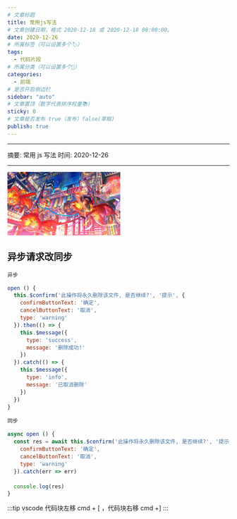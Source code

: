 ```yaml
---
# 文章标题
title: 常用js写法
# 文章创建日期，格式 2020-12-18 或 2020-12-18 08:00:00。
date: 2020-12-26
# 所属标签（可以设置多个🏷）
tags:
  - 代码片段
# 所属分类（可以设置多个💖）
categories:
  - 前端
# 是否开启侧边栏
sidebar: "auto"
# 文章置顶（数字代表排序权重📚）
sticky: 0
# 文章是否发布 true（发布）false(草稿)
publish: true
---
```


---

摘要: 常用 js 写法
时间: 2020-12-26

---

<img src="/img/17.jpg" width="256px" height="144px">

<!-- more -->

## 异步请求改同步

`异步`

```javascript
open () {
  this.$confirm('此操作将永久删除该文件, 是否继续?', '提示', {
    confirmButtonText: '确定',
    cancelButtonText: '取消',
    type: 'warning'
  }).then(() => {
    this.$message({
      type: 'success',
      message: '删除成功!'
    })
  }).catch(() => {
    this.$message({
      type: 'info',
      message: '已取消删除'
    })
  })
}
```

`同步`

```javascript
async open () {
  const res = await this.$confirm('此操作将永久删除该文件, 是否继续?', '提示', {
    confirmButtonText: '确定',
    cancelButtonText: '取消',
    type: 'warning'
  }).catch(err => err)

  console.log(res)
}
```

:::tip
vscode 代码块左移 cmd + [ ，代码块右移 cmd +]
:::
